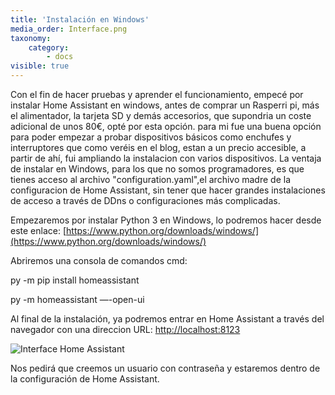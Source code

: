 ```yaml
---
title: 'Instalación en Windows'
media_order: Interface.png
taxonomy:
    category:
        - docs
visible: true
---
```


Con el fin de hacer pruebas y aprender el funcionamiento, empecé por instalar Home Assistant en windows, antes de comprar un Rasperri pi, más el alimentador, la tarjeta SD y demás accesorios, que supondria un coste adicional de unos 80€, opté por esta opción. para mi fue una buena opción para poder empezar a probar dispositivos básicos como enchufes y interruptores que como veréis en el blog, estan a un precio accesible, a partir de ahí, fui ampliando la instalacion con varios dispositivos.
La ventaja de instalar en Windows, para los que no somos programadores, es que tienes acceso al archivo "configuration.yaml",el archivo madre de la configuracion de Home Assistant, sin tener que hacer grandes instalaciones de acceso a través de DDns o configuraciones más complicadas.

Empezaremos por instalar Python 3 en Windows, lo podremos hacer desde este enlace: [https://www.python.org/downloads/windows/](https://www.python.org/downloads/windows/)

Abriremos una consola de comandos cmd:

py -m pip install homeassistant

py -m homeassistant —-open-ui


Al final de la instalación, ya podremos entrar en Home Assistant a través del navegador con una direccion URL:  [http://localhost:8123](http://localhost:8123)

![Interface Home Assistant](Interface.png)

Nos pedirá que creemos un usuario con contraseña y estaremos dentro de la configuración de Home Assistant.




 


